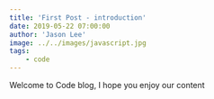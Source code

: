 ```yaml
---
title: 'First Post - introduction'
date: 2019-05-22 07:00:00
author: 'Jason Lee'
image: ../../images/javascript.jpg
tags:
    - code
---
```


Welcome to Code blog, I hope you enjoy our content

